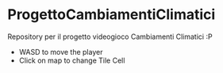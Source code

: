 # ProgettoCambiamentiClimatici
Repository per il progetto videogioco Cambiamenti Climatici :P
- WASD to move the player
- Click on map to change Tile Cell
